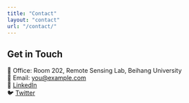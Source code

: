 ```yaml
---
title: "Contact"
layout: "contact"
url: "/contact/"
---
```


## Get in Touch

📍 Office: Room 202, Remote Sensing Lab, Beihang University  
📧 Email: you@example.com  
🔗 [LinkedIn](https://www.linkedin.com/in/yourprofile)  
🐦 [Twitter](https://twitter.com/yourhandle)

